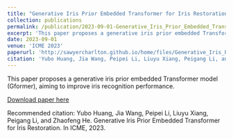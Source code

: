 ```yaml
---
title: "Generative Iris Prior Embedded Transformer for Iris Restoration"
collection: publications
permalink: /publication/2023-09-01-Generative_Iris_Prior_Embedded_Transformer_for_Iris_Restoration
excerpt: 'This paper proposes a generative iris prior embedded Transformer model (Gformer), aiming to improve iris recognition performance.'
date: 2023-09-01
venue: 'ICME 2023'
paperurl: 'http://sawyercharlton.github.io/home/files/Generative_Iris_Prior_Embedded_Transformer_for_Iris_Restoration.pdf'
citation: 'Yubo Huang, Jia Wang, Peipei Li, Liuyu Xiang, Peigang Li, and Zhaofeng He. Generative Iris Prior Embedded Transformer for Iris Restoration. In ICME, 2023.'
---
```

This paper proposes a generative iris prior embedded Transformer model (Gformer), aiming to improve iris recognition performance.

[Download paper here](http://sawyercharlton.github.io/home/files/Generative_Iris_Prior_Embedded_Transformer_for_Iris_Restoration.pdf)

Recommended citation: Yubo Huang, Jia Wang, Peipei Li, Liuyu Xiang, Peigang Li, and Zhaofeng He. Generative Iris Prior Embedded Transformer for Iris Restoration. In ICME, 2023.
